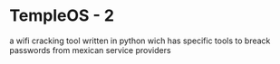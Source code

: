 # TempleOS - 2
a wifi cracking tool written in python wich has specific tools to breack passwords from mexican service providers
